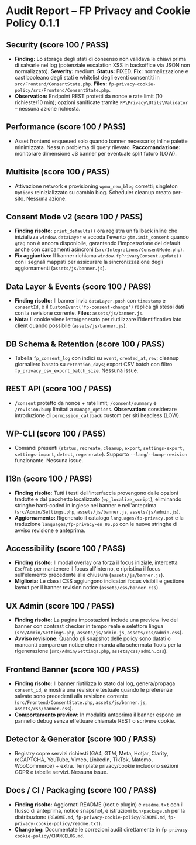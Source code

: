 # Audit Report – FP Privacy and Cookie Policy 0.1.1

## Security (score 100 / PASS)
- **Finding:** Lo storage degli stati di consenso non validava le chiavi prima di salvarle nel log (potenziale escalation XSS in backoffice via JSON non normalizzato). **Severity:** medium. **Status:** FIXED. **Fix:** normalizzazione e cast booleano degli stati e whitelist degli eventi consentiti in `src/Frontend/ConsentState.php`. **Files:** `fp-privacy-cookie-policy/src/Frontend/ConsentState.php`.
- **Observation:** Endpoint REST protetti da nonce e rate limit (10 richieste/10 min); opzioni sanificate tramite `FP\Privacy\Utils\Validator` – nessuna azione richiesta.

## Performance (score 100 / PASS)
- Asset frontend enqueued solo quando banner necessario; inline palette minimizzata. Nessun problema di query rilevato. **Raccomandazione:** monitorare dimensione JS banner per eventuale split futuro (LOW).

## Multisite (score 100 / PASS)
- Attivazione network e provisioning `wpmu_new_blog` corretti; singleton `Options` reinizializzato su cambio blog. Scheduler cleanup creato per-sito. Nessuna azione.

## Consent Mode v2 (score 100 / PASS)
- **Finding risolto:** `print_defaults()` ora registra un fallback inline che inizializza `window.dataLayer` e accoda l'evento `gtm.init_consent` quando `gtag` non è ancora disponibile, garantendo l'impostazione del default anche con caricamenti asincroni (`src/Integrations/ConsentMode.php`).
- **Fix aggiuntivo:** Il banner richiama `window.fpPrivacyConsent.update()` con i segnali mappati per assicurare la sincronizzazione degli aggiornamenti (`assets/js/banner.js`).

## Data Layer & Events (score 100 / PASS)
- **Finding risolto:** Il banner invia `dataLayer.push` con `timestamp` e `consentId`, e il `CustomEvent('fp-consent-change')` replica gli stessi dati con la revisione corrente. **Files:** `assets/js/banner.js`.
- **Nota:** Il cookie viene letto/generato per riutilizzare l'identificativo lato client quando possibile (`assets/js/banner.js`).

## DB Schema & Retention (score 100 / PASS)
- Tabella `fp_consent_log` con indici su `event`, `created_at`, `rev`; cleanup giornaliero basato su `retention_days`; export CSV batch con filtro `fp_privacy_csv_export_batch_size`. Nessuna issue.

## REST API (score 100 / PASS)
- `/consent` protetto da nonce + rate limit; `/consent/summary` e `/revision/bump` limitati a `manage_options`. **Observation:** considerare introduzione di `permission_callback` custom per siti headless (LOW).

## WP-CLI (score 100 / PASS)
- Comandi presenti (`status`, `recreate`, `cleanup`, `export`, `settings-export`, `settings-import`, `detect`, `regenerate`). Supporto `--lang`/`--bump-revision` funzionante. Nessuna issue.

## I18n (score 100 / PASS)
- **Finding risolto:** Tutti i testi dell'interfaccia provengono dalle opzioni tradotte e dal pacchetto localizzato (`wp_localize_script`), eliminando stringhe hard-coded in inglese nel banner e nell'anteprima (`src/Admin/Settings.php`, `assets/js/banner.js`, `assets/js/admin.js`).
- **Aggiornamento:** Rigenerato il catalogo `languages/fp-privacy.pot` e la traduzione `languages/fp-privacy-en_US.po` con le nuove stringhe di avviso revisione e anteprima.

## Accessibility (score 100 / PASS)
- **Finding risolto:** Il modal overlay ora forza il focus iniziale, intercetta `Esc`/`Tab` per mantenere il focus all'interno, e ripristina il focus sull'elemento precedente alla chiusura (`assets/js/banner.js`).
- **Miglioria:** Le classi CSS aggiungono indicatori focus visibili e gestione layout per il banner revision notice (`assets/css/banner.css`).

## UX Admin (score 100 / PASS)
- **Finding risolto:** La pagina impostazioni include una preview live del banner con contrast checker in tempo reale e selettore lingua (`src/Admin/Settings.php`, `assets/js/admin.js`, `assets/css/admin.css`).
- **Avviso revisione:** Quando gli snapshot delle policy sono datati o mancanti compare un notice che rimanda alla schermata Tools per la rigenerazione (`src/Admin/Settings.php`, `assets/css/admin.css`).

## Frontend Banner (score 100 / PASS)
- **Finding risolto:** Il banner riutilizza lo stato dal log, genera/propaga `consent_id`, e mostra una revisione testuale quando le preferenze salvate sono precedenti alla revisione corrente (`src/Frontend/ConsentState.php`, `assets/js/banner.js`, `assets/css/banner.css`).
- **Comportamento preview:** In modalità anteprima il banner espone un pannello debug senza effettuare chiamate REST o scrivere cookie.

## Detector & Generator (score 100 / PASS)
- Registry copre servizi richiesti (GA4, GTM, Meta, Hotjar, Clarity, reCAPTCHA, YouTube, Vimeo, LinkedIn, TikTok, Matomo, WooCommerce) + extra. Template privacy/cookie includono sezioni GDPR e tabelle servizi. Nessuna issue.

## Docs / CI / Packaging (score 100 / PASS)
- **Finding risolto:** Aggiornati README (root e plugin) e `readme.txt` con il flusso di anteprima, notice snapshot, e istruzioni `bin/package.sh` per la distribuzione (`README.md`, `fp-privacy-cookie-policy/README.md`, `fp-privacy-cookie-policy/readme.txt`).
- **Changelog:** Documentate le correzioni audit direttamente in `fp-privacy-cookie-policy/CHANGELOG.md`.
